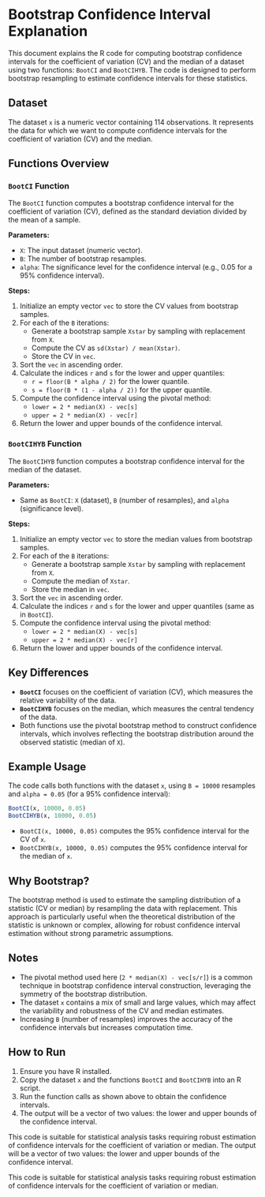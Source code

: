 # Bootstrap Confidence Interval Explanation

This document explains the R code for computing bootstrap confidence intervals for the coefficient of variation (CV) and the median of a dataset using two functions: `BootCI` and `BootCIHYB`. The code is designed to perform bootstrap resampling to estimate confidence intervals for these statistics.

## Dataset
The dataset `x` is a numeric vector containing 114 observations. It represents the data for which we want to compute confidence intervals for the coefficient of variation (CV) and the median.

## Functions Overview

### `BootCI` Function
The `BootCI` function computes a bootstrap confidence interval for the coefficient of variation (CV), defined as the standard deviation divided by the mean of a sample.

**Parameters:**
- `X`: The input dataset (numeric vector).
- `B`: The number of bootstrap resamples.
- `alpha`: The significance level for the confidence interval (e.g., 0.05 for a 95% confidence interval).

**Steps:**
1. Initialize an empty vector `vec` to store the CV values from bootstrap samples.
2. For each of the `B` iterations:
   - Generate a bootstrap sample `Xstar` by sampling with replacement from `X`.
   - Compute the CV as `sd(Xstar) / mean(Xstar)`.
   - Store the CV in `vec`.
3. Sort the `vec` in ascending order.
4. Calculate the indices `r` and `s` for the lower and upper quantiles:
   - `r = floor(B * alpha / 2)` for the lower quantile.
   - `s = floor(B * (1 - alpha / 2))` for the upper quantile.
5. Compute the confidence interval using the pivotal method:
   - `lower = 2 * median(X) - vec[s]`
   - `upper = 2 * median(X) - vec[r]`
6. Return the lower and upper bounds of the confidence interval.

### `BootCIHYB` Function
The `BootCIHYB` function computes a bootstrap confidence interval for the median of the dataset.

**Parameters:**
- Same as `BootCI`: `X` (dataset), `B` (number of resamples), and `alpha` (significance level).

**Steps:**
1. Initialize an empty vector `vec` to store the median values from bootstrap samples.
2. For each of the `B` iterations:
   - Generate a bootstrap sample `Xstar` by sampling with replacement from `X`.
   - Compute the median of `Xstar`.
   - Store the median in `vec`.
3. Sort the `vec` in ascending order.
4. Calculate the indices `r` and `s` for the lower and upper quantiles (same as in `BootCI`).
5. Compute the confidence interval using the pivotal method:
   - `lower = 2 * median(X) - vec[s]`
   - `upper = 2 * median(X) - vec[r]`
6. Return the lower and upper bounds of the confidence interval.

## Key Differences
- **`BootCI`** focuses on the coefficient of variation (CV), which measures the relative variability of the data.
- **`BootCIHYB`** focuses on the median, which measures the central tendency of the data.
- Both functions use the pivotal bootstrap method to construct confidence intervals, which involves reflecting the bootstrap distribution around the observed statistic (median of `X`).

## Example Usage
The code calls both functions with the dataset `x`, using `B = 10000` resamples and `alpha = 0.05` (for a 95% confidence interval):

```R
BootCI(x, 10000, 0.05)
BootCIHYB(x, 10000, 0.05)
```

- `BootCI(x, 10000, 0.05)` computes the 95% confidence interval for the CV of `x`.
- `BootCIHYB(x, 10000, 0.05)` computes the 95% confidence interval for the median of `x`.

## Why Bootstrap?
The bootstrap method is used to estimate the sampling distribution of a statistic (CV or median) by resampling the data with replacement. This approach is particularly useful when the theoretical distribution of the statistic is unknown or complex, allowing for robust confidence interval estimation without strong parametric assumptions.

## Notes
- The pivotal method used here (`2 * median(X) - vec[s/r]`) is a common technique in bootstrap confidence interval construction, leveraging the symmetry of the bootstrap distribution.
- The dataset `x` contains a mix of small and large values, which may affect the variability and robustness of the CV and median estimates.
- Increasing `B` (number of resamples) improves the accuracy of the confidence intervals but increases computation time.

## How to Run
1. Ensure you have R installed.
2. Copy the dataset `x` and the functions `BootCI` and `BootCIHYB` into an R script.
3. Run the function calls as shown above to obtain the confidence intervals.
4. The output will be a vector of two values: the lower and upper bounds of the confidence interval.

This code is suitable for statistical analysis tasks requiring robust estimation of confidence intervals for the coefficient of variation or median.
The output will be a vector of two values: the lower and upper bounds of the confidence interval.

This code is suitable for statistical analysis tasks requiring robust estimation of confidence intervals for the coefficient of variation or median.
